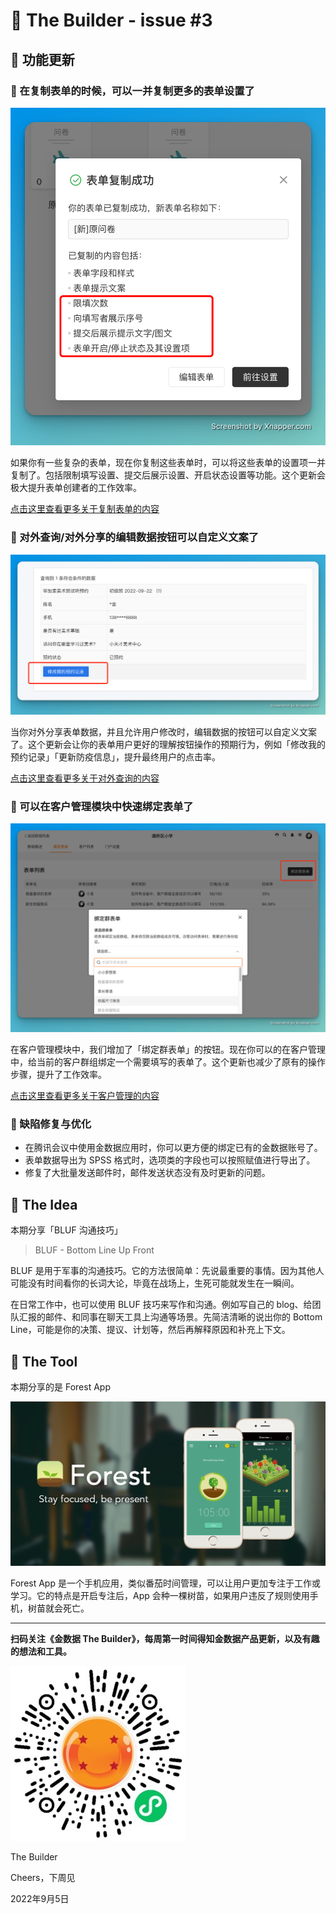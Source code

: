 # 🧩 The Builder - issue #3

## 🎉 功能更新

### 🛴 在复制表单的时候，可以一并复制更多的表单设置了

![form copy with form settings](images/0905/form-copy-with-settings.png)

如果你有一些复杂的表单，现在你复制这些表单时，可以将这些表单的设置项一并复制了。包括限制填写设置、提交后展示设置、开启状态设置等功能。这个更新会极大提升表单创建者的工作效率。

[点击这里查看更多关于复制表单的内容](https://jinshuju.net/help/articles/delete-form#part-d83c3fc895096699)

### 🛵 对外查询/对外分享的编辑数据按钮可以自定义文案了

![customized open search button](images/0905/customized-open-search-button.png)

当你对外分享表单数据，并且允许用户修改时，编辑数据的按钮可以自定义文案了。这个更新会让你的表单用户更好的理解按钮操作的预期行为，例如「修改我的预约记录」「更新防疫信息」，提升最终用户的点击率。

[点击这里查看更多关于对外查询的内容](https://jinshuju.net/help/articles/share-search)

### 🚌 可以在客户管理模块中快速绑定表单了

![quick form bind submitter group](images/0905/form-quick-bind-on-submitter-group.png)

在客户管理模块中，我们增加了「绑定群表单」的按钮。现在你可以的在客户管理中，给当前的客户群组绑定一个需要填写的表单了。这个更新也减少了原有的操作步骤，提升了工作效率。

[点击这里查看更多关于客户管理的内容](https://jinshuju.net/help/articles/cus-management)

### 🚗 缺陷修复与优化

* 在腾讯会议中使用金数据应用时，你可以更方便的绑定已有的金数据账号了。
* 表单数据导出为 SPSS 格式时，选项类的字段也可以按照赋值进行导出了。
* 修复了大批量发送邮件时，邮件发送状态没有及时更新的问题。

## 📜 The Idea

本期分享「BLUF 沟通技巧」

> BLUF - Bottom Line Up Front

BLUF 是用于军事的沟通技巧。它的方法很简单：先说最重要的事情。因为其他人可能没有时间看你的长词大论，毕竟在战场上，生死可能就发生在一瞬间。

在日常工作中，也可以使用 BLUF 技巧来写作和沟通。例如写自己的 blog、给团队汇报的邮件、和同事在聊天工具上沟通等场景。先简洁清晰的说出你的 Bottom Line，可能是你的决策、提议、计划等，然后再解释原因和补充上下文。

## 🌳 The Tool

本期分享的是 Forest App

![Forest App](images/0905/forestapp.png)

Forest App 是一个手机应用，类似番茄时间管理，可以让用户更加专注于工作或学习。它的特点是开启专注后，App 会种一棵树苗，如果用户违反了规则使用手机，树苗就会死亡。

---

__扫码关注《金数据 The Builder》，每周第一时间得知金数据产品更新，以及有趣的想法和工具。__

![QRCode](images/miniprogram_qrcode.jpeg)

The Builder

Cheers，下周见

2022年9月5日

